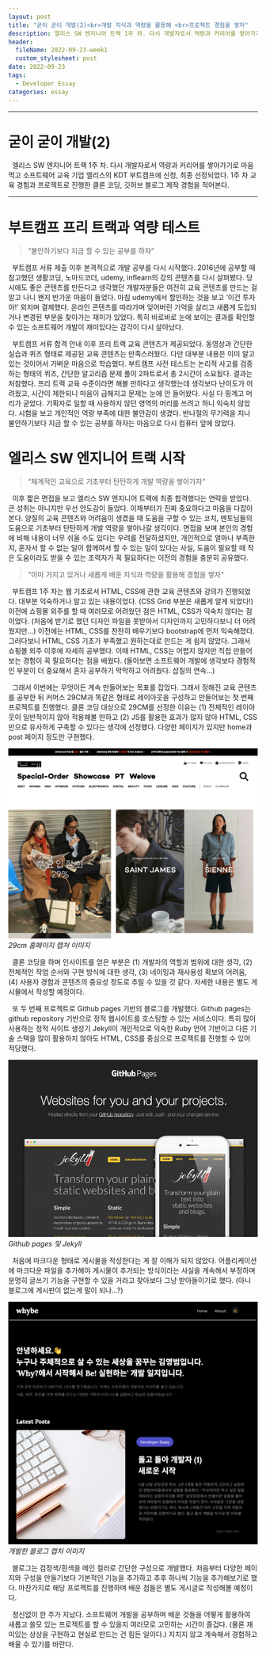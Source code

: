 ```yaml
---
layout: post
title: "굳이 굳이 개발(2)<br>개발 지식과 역량을 활용해 <br>프로젝트 경험을 쌓자"
description: 엘리스 SW 엔지니어 트랙 1주 차. 다시 개발자로서 역량과 커리어를 쌓아가기로 마음먹고 소프트웨어 교육 기업 엘리스의 KDT 부트캠프에 신청, 최종 선정되었다. 1주 차 교육 경험과 프로젝트로 진행한 클론 코딩, 깃허브 블로그 제작 경험을 적어본다.
header:
  fileName: 2022-09-23-week1
  custom_stylesheet: post
date: 2022-09-23
tags:
  - Developer Essay
categories: essay
---
```


---

# 굳이 굳이 개발(2)

&nbsp; 엘리스 SW 엔지니어 트랙 1주 차. 다시 개발자로서 역량과 커리어를 쌓아가기로 마음먹고 소프트웨어 교육 기업 엘리스의 KDT 부트캠프에 신청, 최종 선정되었다. 1주 차 교육 경험과 프로젝트로 진행한 클론 코딩, 깃허브 블로그 제작 경험을 적어본다.

---

# 부트캠프 프리 트랙과 역량 테스트

> “불안하기보다 지금 할 수 있는 공부를 하자“

&nbsp; 부트캠프 서류 제출 이후 본격적으로 개발 공부를 다시 시작했다. 2016년에 공부할 때 참고했던 생활코딩, 노마드코더, udemy, inflearn의 강의 콘텐츠를 다시 살펴봤다. 당시에도 좋은 콘텐츠를 만든다고 생각했던 개발자분들은 여전히 교육 콘텐츠를 만드는 걸 알고 나니 왠지 반가운 마음이 들었다. 마침 udemy에서 할인하는 것을 보고 ‘이건 투자야!’ 외치며 결제했다. 온라인 콘텐츠를 따라가며 잊어버린 기억을 살리고 새롭게 도입되거나 변경된 부분을 찾아가는 재미가 있었다. 특히 바로바로 눈에 보이는 결과를 확인할 수 있는 소프트웨어 개발이 재미있다는 감각이 다시 살아났다.

&nbsp; 부트캠프 서류 합격 안내 이후 프리 트랙 교육 콘텐츠가 제공되었다. 동영상과 간단한 실습과 퀴즈 형태로 제공된 교육 콘텐츠는 만족스러웠다. 다만 대부분 내용은 이미 알고 있는 것이어서 가벼운 마음으로 학습했다. 부트캠프 사전 테스트는 논리적 사고를 검증하는 형태의 퀴즈, 간단한 알고리즘 문제 풀이 2파트로서 총 2시간이 소요됬다. 결과는 처참했다. 프리 트랙 교육 수준이라면 해볼 만하다고 생각했는데 생각보다 난이도가 어려웠고, 시간이 제한되니 마음이 급해지고 문제는 눈에 안 들어왔다. 사실 다 핑계고 머리가 굳었다. 기획자로 일할 때 사용하지 않던 영역의 머리를 쓰려고 하니 익숙치 않았다. 시험을 보고 개인적인 역량 부족에 대한 불안감이 생겼다. 반나절의 무기력을 지나 불안하기보다 지금 할 수 있는 공부를 하자는 마음으로 다시 컴퓨터 앞에 앉았다.

# 엘리스 SW 엔지니어 트랙 시작

> “체계적인 교육으로 기초부터 탄탄하게 개발 역량을 쌓아가자“

&nbsp; 이후 짧은 면접을 보고 엘리스 SW 엔지니어 트랙에 최종 합격했다는 연락을 받았다. 큰 성취는 아니지만 우선 안도감이 들었다. 이제부터가 진짜 중요하다고 마음을 다잡아본다. 양질의 교육 콘텐츠와 어려움이 생겼을 때 도움을 구할 수 있는 코치, 멘토님들의 도움으로 기초부터 탄탄하게 개발 역량을 쌓아나갈 생각이다. 면접을 보며 본인의 경험에 비해 내용이 너무 쉬울 수도 있다는 우려를 전달하셨지만, 개인적으로 얼마나 부족한지, 혼자서 할 수 없는 일이 함께여서 할 수 있는 일이 있다는 사실, 도움이 필요할 때 작은 도움이라도 받을 수 있는 조력자가 꼭 필요하다는 이전의 경험을 충분히 공유했다.

> “이미 가지고 있거나 새롭게 배운 지식과 역량을 활용해 경험을 쌓자“

&nbsp; 부트캠프 1주 차는 웹 기초로서 HTML, CSS에 관한 교육 콘텐츠와 강의가 진행되었다. 대부분 익숙하거나 알고 있는 내용이었다. (CSS Grid 부분은 새롭게 알게 되었다!) 이전에 쇼핑몰 외주를 할 때 여러모로 어려웠던 점은 HTML, CSS가 익숙치 않다는 점이었다. (처음에 받기로 했던 디자인 파일을 못받아서 디자인까지 고민하다보니 더 어려웠지만...) 이전에는 HTML, CSS를 찬찬히 배우기보다 bootstrap에 먼저 익숙해졌다. 그러다보니 HTML, CSS 기초가 부족했고 원하는대로 만드는 게 쉽지 않았다. 그래서 쇼핑몰 외주 이후에 자세히 공부했다. 이때 HTML, CSS는 어렵지 않지만 직접 만들어보는 경험이 꼭 필요하다는 점을 배웠다. (돌아보면 소프트웨어 개발에 생각보다 경험적인 부분이 더 중요해서 혼자 공부하기 막막하고 어려웠다. 삽질의 연속...)

&nbsp; 그래서 이번에는 무엇이든 계속 만들어보는 목표를 잡았다. 그래서 정해진 교육 콘텐츠를 공부한 뒤 커머스 29CM과 똑같은 형태로 레이아웃을 구성하고 만들어보는 첫 번째 프로젝트를 진행했다. 클론 코딩 대상으로 29CM를 선정한 이유는 (1) 전체적인 레이아웃이 일반적이지 않아 적용해볼 만하고 (2) JS를 활용한 효과가 많지 않아 HTML, CSS만으로 유사하게 구축할 수 있다는 생각에 선정했다. 다양한 페이지가 있지만 home과 post 페이지 정도만 구현했다.

![29cm-website-capture](/assets/images/post/2022-09-23-week1/29cm-capture.png)_29cm 홈페이지 캡처 이미지_

&nbsp; 클론 코딩을 하며 인사이트를 얻은 부분은 (1) 개발자의 역할과 범위에 대한 생각, (2) 전체적인 작업 순서와 구현 방식에 대한 생각, (3) 네이밍과 재사용성 확보의 어려움, (4) 사용자 경험과 콘텐츠의 중요성 정도로 추릴 수 있을 것 같다. 자세한 내용은 별도 게시물에서 작성할 예정이다.

&nbsp; 또 두 번째 프로젝트로 Github pages 기반의 블로그를 개발했다. Github pages는 github repository 기반으로 정적 웹사이트를 호스팅할 수 있는 서비스이다. 특히 많이 사용하는 정적 사이트 생성기 Jekyll이 개인적으로 익숙한 Ruby 언어 기반이고 다른 기술 스택을 많이 활용하지 않아도 HTML, CSS를 중심으로 프로젝트를 진행할 수 있어 적당했다.

![github-pages-capture](/assets/images/post/2022-09-23-week1/github-pages.png)_Github pages 및 Jekyll_

&nbsp; 처음에 마크다운 형태로 게시물을 작성한다는 게 잘 이해가 되지 않았다. 어플리케이션에 마크다운 파일을 추가해야 게시물이 추가되는 방식이라는 사실을 계속해서 부정하며 분명히 글쓰기 기능을 구현할 수 있을 거라고 찾아보다 그냥 받아들이기로 했다. (아니 블로그에 게시판이 없는게 말이 되나...?)

![ybeom-blog-capture](/assets/images/post/2022-09-23-week1/ybeom-blog.png)_개발한 블로그 캡처 이미지_

&nbsp; 블로그는 검정색/흰색을 메인 컬러로 간단한 구성으로 개발했다. 처음부터 다양한 페이지와 구성을 만들기보다 기본적인 기능을 추가하고 추후 하나씩 기능을 추가해보기로 했다. 마찬가지로 해당 프로젝트를 진행하며 배운 점들은 별도 게시글로 작성해볼 예정이다.

&nbsp; 정신없이 한 주가 지났다. 소프트웨어 개발을 공부하며 배운 것들을 어떻게 활용하여 새롭고 쓸모 있는 프로젝트를 할 수 있을지 여러모로 고민하는 시간이 즐겁다. (물론 재미있는 상상을 구현하고 현실로 만드는 건 힘든 일이다.) 지치지 않고 계속해서 경험하고 배울 수 있기를 바란다.

